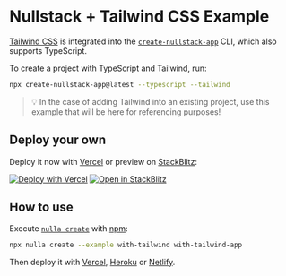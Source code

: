 # Nullstack + Tailwind CSS Example

[Tailwind CSS](https://tailwindcss.com/) is integrated into the [`create-nullstack-app`](https://github.com/nullstack/create-nullstack-app) CLI, which also supports TypeScript.

To create a project with TypeScript and Tailwind, run:

```bash
npx create-nullstack-app@latest --typescript --tailwind
```

> 💡 In the case of adding Tailwind into an existing project, use this example that will be here for referencing purposes!

## Deploy your own

Deploy it now with [Vercel](https://vercel.com) or preview on [StackBlitz](https://stackblitz.com):

[![Deploy with Vercel](https://vercel.com/button)](https://nullstack-new.vercel.app/with-tailwind?vercel)
[![Open in StackBlitz](https://developer.stackblitz.com/img/open_in_stackblitz.svg)](https://nullstack-new.vercel.app/with-tailwind)

## How to use

Execute [`nulla create`](https://github.com/GuiDevloper/nulla) with [npm](https://docs.npmjs.com/cli/init):

```bash
npx nulla create --example with-tailwind with-tailwind-app
```

Then deploy it with [Vercel](https://github.com/GuiDevloper/nulla/blob/main/docs/en-US/deploy-vercel.md), [Heroku](https://github.com/GuiDevloper/nulla/blob/main/docs/en-US/deploy-heroku.md) or [Netlify](https://github.com/GuiDevloper/nulla/blob/main/docs/en-US/deploy-netlify.md).